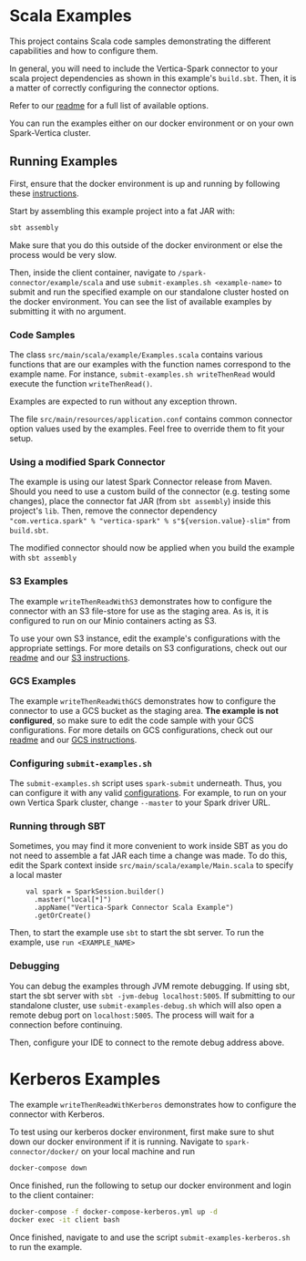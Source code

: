 # Scala Examples

This project contains Scala code samples demonstrating the different capabilities and how to configure them. 

In general, you will need to include the Vertica-Spark connector to your scala project dependencies as shown in this
example's `build.sbt`. Then, it is a matter of correctly configuring the connector options.

Refer to our [readme](/README.md) for a full list of available options.

You can run the examples either on our docker environment or on your own Spark-Vertica cluster.

## Running Examples

First, ensure that the docker environment is up and running by following these [instructions](/examples/README.md). 

Start by assembling this example project into a fat JAR with: 
```sh
sbt assembly
```
Make sure that you do this outside of the docker environment or else the process would be very slow.

Then, inside the client container, navigate to `/spark-connector/example/scala` and use `submit-examples.sh <example-name>`
to submit and run the specified example on our standalone cluster hosted on the docker environment. 
You can see the list of available examples by submitting it with no argument.

### Code Samples

The class `src/main/scala/example/Examples.scala` contains various functions that are our examples with the function names
correspond to the example name. For instance, `submit-examples.sh writeThenRead` would execute the function `writeThenRead()`.

Examples are expected to run without any exception thrown.

The file `src/main/resources/application.conf` contains common connector option values used by the examples. Feel free to 
override them to fit your setup.

### Using a modified Spark Connector

The example is using our latest Spark Connector release from Maven. Should you need to use a custom build of the connector (e.g. testing 
some changes), place the connector fat JAR (from `sbt assembly`) inside this project's `lib`. Then, remove 
the connector dependency `"com.vertica.spark" % "vertica-spark" % s"${version.value}-slim"` from `build.sbt`.

The modified connector should now be applied when you build the example with `sbt assembly`

### S3 Examples

The example `writeThenReadWithS3` demonstrates how to configure the connector with an S3 file-store for use as the staging
area. As is, it is configured to run on our Minio containers acting as S3. 

To use your own S3 instance, edit the example's configurations with the appropriate settings. For more details on S3
configurations, check out our [readme](/README.md) and our [S3 instructions](/docs/s3-guide.md).

### GCS Examples

The example `writeThenReadWithGCS` demonstrates how to configure the connector to use a GCS bucket as the staging area.
**The example is not configured**, so make sure to edit the code sample with your GCS configurations. For more details on GCS
configurations, check out our [readme](/README.md) and our [GCS instructions](/docs/gcs-guide.md).

### Configuring `submit-examples.sh`

The `submit-examples.sh` script uses `spark-submit` underneath. Thus, you can configure it with any valid [configurations](https://spark.apache.org/docs/latest/submitting-applications.html). For example, to run on your own Vertica Spark cluster, change `--master` to your Spark driver URL.

### Running through SBT

Sometimes, you may find it more convenient to work inside SBT as you do not need to assemble a fat JAR each time a change
was made. To do this, edit the Spark context inside `src/main/scala/example/Main.scala` to specify a local master
```
    val spark = SparkSession.builder()
      .master("local[*]")
      .appName("Vertica-Spark Connector Scala Example")
      .getOrCreate()
```

Then, to start the example use `sbt` to start the sbt server. To run the example, use `run <EXAMPLE_NAME>`

### Debugging

You can debug the examples through JVM remote debugging. If using sbt, start the sbt server with `sbt -jvm-debug localhost:5005`. If submitting to our standalone cluster, use `submit-examples-debug.sh` which will also open a remote debug port on `localhost:5005`. The process will wait for a connection before continuing.

Then, configure your IDE to connect to the remote debug address above.

# Kerberos Examples

The example `writeThenReadWithKerberos` demonstrates how to configure the connector with Kerberos.

To test using our kerberos docker environment, first make sure to shut down our docker environment if it is running. 
Navigate to `spark-connector/docker/` on your local machine and run
```sh
docker-compose down
```

Once finished, run the following to setup our docker environment and login to the client container:
```sh
docker-compose -f docker-compose-kerberos.yml up -d
docker exec -it client bash
```

Once finished, navigate to and use the script `submit-examples-kerberos.sh` to run the example.
